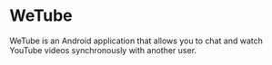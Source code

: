# WeTube

WeTube is an Android application that allows you to chat and watch YouTube videos synchronously with another user.
